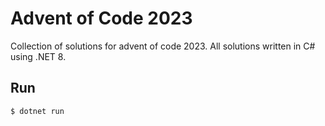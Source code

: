 # Advent of Code 2023

Collection of solutions for advent of code 2023. All solutions written in C# using .NET 8.

## Run

```console
$ dotnet run
```
